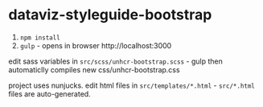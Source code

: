 # dataviz-styleguide-bootstrap

1. `npm install`
2. `gulp` - opens in browser http://localhost:3000

edit sass variables in `src/scss/unhcr-bootstrap.scss` - gulp then automaticlly compiles new css/unhcr-bootstrap.css

project uses nunjucks. edit html files in `src/templates/*.html` - `src/*.html` files are auto-generated.
